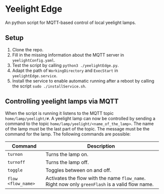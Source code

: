 # Yeelight Edge

An python script for MQTT-based control of local yeelight lamps.

## Setup

1. Clone the repo.
2. Fill in the missing information about the MQTT server in `yeelightConfig.yaml`.
3. Test the script by calling `python3 ./yeelightEdge.py`.
4. Adapt the path of `WorkingDirectory` and `ExecStart` in `yeelightEdge.service`.
4. Install the service to enable automatic running after a reboot by calling the script `sudo ./installService.sh`.

## Controlling yeelight lamps via MQTT

When the script is running it listens to the MQTT topic `home/lamp/yeelight/#`. A yeelight lamp can now be
controlled by sending a command to the topic `home/lamp/yeelight/<name_of_the_lamp>`. The name of the lamp must be the
last part of the topic. The message must be the command for the lamp. The following commands are possible:

| Command  | Description |
| --- | --- |
| `turnon` | Turns the lamp on. |
| `turnoff` | Turns the lamp off. |
| `toggle` | Toggles between on and off. |
| `flow <flow_name>` | Activates the flow with the name `flow_name`. Right now only `greenFlash` is a valid flow name. |